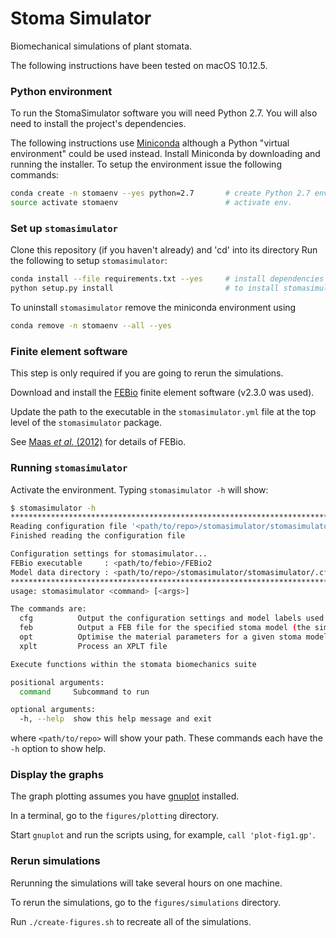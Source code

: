 
Stoma Simulator
==

Biomechanical simulations of plant stomata.

The following instructions have been tested on macOS 10.12.5.

### Python environment

To run the StomaSimulator software you will need Python 2.7.
You will also need to install the project's dependencies.

The following instructions use [Miniconda](https://conda.io/miniconda.html) although a 
Python "virtual environment" could be used instead.
Install Miniconda by downloading and running the installer.
To setup the environment issue the following commands:

```bash
conda create -n stomaenv --yes python=2.7       # create Python 2.7 environment
source activate stomaenv                        # activate env.
```

### Set up `stomasimulator`

Clone this repository (if you haven't already) and 'cd' into its directory
Run the following to setup `stomasimulator`:
```bash
conda install --file requirements.txt --yes     # install dependencies
python setup.py install                         # to install stomasimulator
```

To uninstall `stomasimulator` remove the miniconda environment using
```bash
conda remove -n stomaenv --all --yes
```

### Finite element software

This step is only required if you are going to rerun the simulations.

Download and install the [FEBio](http://www.febio.org) finite element software (v2.3.0 was used).

Update the path to the executable in the `stomasimulator.yml` file at the top level of the `stomasimulator` package.

See [Maas *et al.* (2012)](http://dx.doi.org/10.1115/1.4005694) for details of FEBio.
 

### Running `stomasimulator`

Activate the environment. Typing `stomasimulator -h` will show:
```bash
$ stomasimulator -h
************************************************************************************************************************
Reading configuration file '<path/to/repo>/stomasimulator/stomasimulator/stomasimulator.yml'...
Finished reading the configuration file

Configuration settings for stomasimulator...
FEBio executable     : <path/to/febio>/FEBio2
Model data directory : <path/to/repo>/stomasimulator/stomasimulator/.cfg
************************************************************************************************************************
usage: stomasimulator <command> [<args>]

The commands are:
  cfg          Output the configuration settings and model labels used by stomasimulator
  feb          Output a FEB file for the specified stoma model (the simulation can be run)
  opt          Optimise the material parameters for a given stoma model
  xplt         Process an XPLT file

Execute functions within the stomata biomechanics suite

positional arguments:
  command     Subcommand to run

optional arguments:
  -h, --help  show this help message and exit
```
where `<path/to/repo>` will show your path.
These commands each have the `-h` option to show help.

### Display the graphs

The graph plotting assumes you have [gnuplot](http://www.gnuplot.info/) installed.

In a terminal, go to the `figures/plotting` directory.

Start `gnuplot` and run the scripts using, for example, `call 'plot-fig1.gp'`. 

### Rerun simulations

Rerunning the simulations will take several hours on one machine.

To rerun the simulations, go to the `figures/simulations` directory.

Run `./create-figures.sh` to recreate all of the simulations.

 
 
 
 
 
 
 

